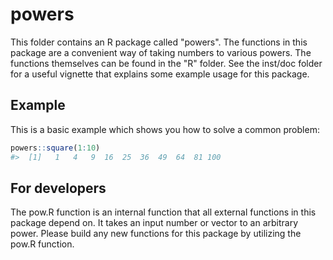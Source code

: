 powers
======

This folder contains an R package called "powers". The functions in this package are a convenient way of taking numbers to various powers. The functions themselves can be found in the "R" folder. See the inst/doc folder for a useful vignette that explains some example usage for this package.

Example
-------

This is a basic example which shows you how to solve a common problem:

``` r
powers::square(1:10)
#>  [1]   1   4   9  16  25  36  49  64  81 100
```

For developers
--------------

The pow.R function is an internal function that all external functions in this package depend on. It takes an input number or vector to an arbitrary power. Please build any new functions for this package by utilizing the pow.R function.
